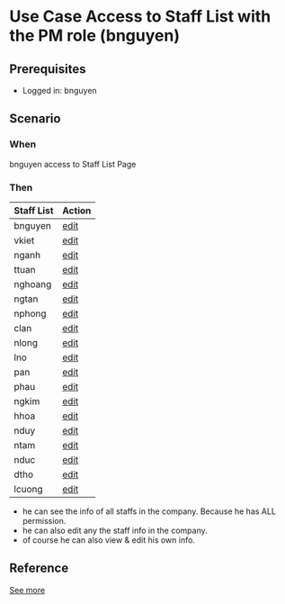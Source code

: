 # Use Case Access to Staff List with the PM role (bnguyen)

## Prerequisites 
- Logged in: bnguyen 

## Scenario 
### When
bnguyen access to Staff List Page &nbsp;

### Then 
| Staff List | Action
| ---- | ---- |
| bnguyen | [edit]() |
| vkiet | [edit]() |
| nganh | [edit]() |
| ttuan | [edit]() |
| nghoang | [edit]() |
| ngtan | [edit]() |
| nphong | [edit]() |
| clan | [edit]() |
| nlong | [edit]() |
| lno | [edit]() |
| pan | [edit]() |
| phau | [edit]() |
| ngkim | [edit]() |
| hhoa | [edit]() |
| nduy | [edit]() |
| ntam | [edit]() |
| nduc | [edit]() |
| dtho | [edit]() |
| lcuong | [edit]() |

- he can see the info of all staffs in the company. Because he has ALL permission.
- he can also edit any the staff info in the company. 
- of course he can also view & edit his own info.
## Reference 
[See more](bod_role_group.md)
